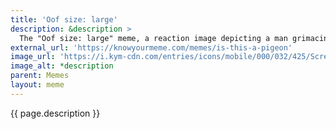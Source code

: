 ```yaml
---
title: 'Oof size: large'
description: &description >
  The "Oof size: large" meme, a reaction image depicting a man grimacing superimposed over a washing machine control panel which has a knob that is labeled "OOF SIZE" with options being "Small", "Medium", and "Large" - the knob is set to "Large". It's a large oof.
external_url: 'https://knowyourmeme.com/memes/is-this-a-pigeon'
image_url: 'https://i.kym-cdn.com/entries/icons/mobile/000/032/425/Screen_Shot_2020-01-14_at_10.34.57_AM.jpg'
image_alt: *description
parent: Memes
layout: meme
---
```


{{ page.description }}